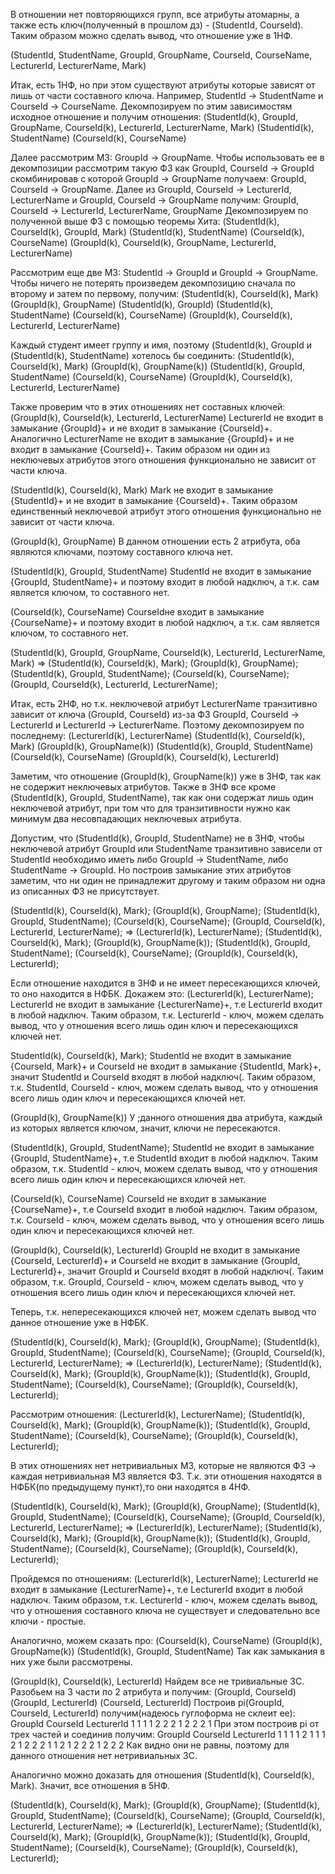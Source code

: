 В отношении нет повторяющихся групп, все атрибуты атомарны, а также есть ключ(полученный в прошлом дз) - (StudentId, CourseId). Таким образом можно сделать вывод, что отношение уже в 1НФ.

(StudentId, StudentName, GroupId, GroupName, CourseId, CourseName, LecturerId, LecturerName, Mark)

Итак, есть 1НФ, но при этом существуют атрибуты которые зависят от лишь от части составного ключа. Например, StudentId -> StudentName и CourseId -> CourseName. Декомпозируем по этим зависимостям исходное отношение и получим отношения:
(StudentId(k), GroupId, GroupName, CourseId(k), LecturerId, LecturerName, Mark)
(StudentId(k), StudentName)
(CourseId(k), CourseName)

Далее рассмотрим МЗ: GroupId -> GroupName. Чтобы использовать ее в декомпозиции рассмотрим такую ФЗ как GroupId, CourseId -> GroupId скомбинировав с которой GroupId -> GroupName получаем: 
GroupId, CourseId -> GroupName.
Далее  из GroupId, CourseId -> LecturerId, LecturerName и GroupId, CourseId -> GroupName получим:
GroupId, CourseId -> LecturerId, LecturerName, GroupName
Декомпозируем по полученной выше ФЗ с помощью теоремы Хита:
(StudentId(k), CourseId(k), GroupId, Mark)
(StudentId(k), StudentName)
(CourseId(k), CourseName)
(GroupId(k), CourseId(k), GroupName, LecturerId, LecturerName)

Рассмотрим еще две МЗ: StudentId -> GroupId и GroupId -> GroupName. Чтобы ничего не потерять произведем декомпозицию сначала по второму и затем по первому, получим:
(StudentId(k), CourseId(k), Mark)
(GroupId(k), GroupName)
(StudentId(k), GroupId)
(StudentId(k), StudentName)
(CourseId(k), CourseName)
(GroupId(k), CourseId(k), LecturerId, LecturerName)

Каждый студент имеет группу и имя, поэтому (StudentId(k), GroupId и (StudentId(k), StudentName) хотелось бы соединить:
(StudentId(k), CourseId(k), Mark)
(GroupId(k), GroupName(k))
(StudentId(k), GroupId, StudentName)
(CourseId(k), CourseName)
(GroupId(k), CourseId(k), LecturerId, LecturerName)

Также проверим что в этих отношениях нет составных ключей:
(GroupId(k), CourseId(k), LecturerId, LecturerName)
LecturerId не входит в замыкание {GroupId}+ и не входит в замыкание {CourseId}+. Аналогично LecturerName не входит в замыкание {GroupId}+ и не входит в замыкание {CourseId}+. Таким образом ни один из неключевых атрибутов этого отношения функционально не зависит от части ключа.

(StudentId(k), CourseId(k), Mark)
Mark не входит в замыкание {StudentId}+ и не входит в замыкание {CourseId}+. Таким образом единственный неключевой атрибут этого отношения функционально не зависит от части ключа.

(GroupId(k), GroupName)
В данном отношении есть 2 атрибута, оба являются ключами, поэтому составного ключа нет.

(StudentId(k), GroupId, StudentName)
StudentId не входит в замыкание {GroupId, StudentName}+ и поэтому входит в любой надключ, а т.к. сам является ключом, то составного нет.

(CourseId(k), CourseName)
CourseIdне входит в замыкание {CourseName}+ и поэтому входит в любой надключ, а т.к. сам является ключом, то составного нет.

(StudentId(k), GroupId, GroupName, CourseId(k), LecturerId, LecturerName, Mark)
 => (StudentId(k), CourseId(k), Mark); (GroupId(k), GroupName); (StudentId(k), GroupId, StudentName); (CourseId(k), CourseName); (GroupId, CourseId(k),  LecturerId, LecturerName);
 
 Итак, есть 2НФ, но т.к. неключевой атрибут LecturerName транзитивно зависит от ключа (GroupId, CourseId) из-за ФЗ GroupId, CourseId -> LecturerId и LecturerId -> LecturerName. Поэтому декомпозируем по последнему:
 (LecturerId(k), LecturerName)
 (StudentId(k), CourseId(k), Mark)
 (GroupId(k), GroupName(k))
 (StudentId(k), GroupId, StudentName)
 (CourseId(k), CourseName)
 (GroupId(k), CourseId(k), LecturerId)
 
 Заметим, что отношение (GroupId(k), GroupName(k)) уже в 3НФ, так как не содержит неключевых атрибутов. Также в 3НФ все кроме (StudentId(k), GroupId, StudentName), так как они содержат лишь один неключевой атрибут,  при том что для транзитивности нужно как минимум два несовпадающих неключевых атрибута. 
 
 Допустим, что (StudentId(k), GroupId, StudentName) не в 3НФ, чтобы неключевой атрибут GroupId или StudentName транзитивно зависели от StudentId необходимо иметь либо GroupId -> StudentName, либо StudentName -> GroupId. Но построив замыкание этих атрибутов заметим, что ни один не принадлежит другому и таким образом ни одна из описанных ФЗ не присутствует.

(StudentId(k), CourseId(k), Mark); (GroupId(k), GroupName); (StudentId(k), GroupId, StudentName); (CourseId(k), CourseName); (GroupId, CourseId(k),  LecturerId, LecturerName); => (LecturerId(k), LecturerName); (StudentId(k), CourseId(k), Mark); (GroupId(k), GroupName(k)); (StudentId(k), GroupId, StudentName); (CourseId(k), CourseName); (GroupId(k), CourseId(k), LecturerId);

Если отношение находится в 3НФ и не имеет пересекающихся ключей, то оно находится в НФБК. Докажем это:
(LecturerId(k), LecturerName);
LecturerId не входит в замыкание {LecturerName}+, т.е LecturerId  входит в любой надключ. Таким образом, т.к. LecturerId - ключ, можем сделать вывод, что у отношения всего лишь один ключ и пересекающихся ключей нет.

StudentId(k), CourseId(k), Mark);
StudentId не входит в замыкание {CourseId, Mark}+ и CourseId не входит в замыкание {StudentId, Mark}+, значит StudentId и CourseId входят в любой надключ(.  Таким образом, т.к. StudentId, CourseId - ключ, можем сделать вывод, что у отношения всего лишь один ключ и пересекающихся ключей нет.

(GroupId(k), GroupName(k))
У ;данного отношения два атрибута, каждый из которых является ключом, значит, ключи не пересекаются.

(StudentId(k), GroupId, StudentName);
StudentId не входит в замыкание {GroupId, StudentName}+, т.е StudentId входит в любой надключ. Таким образом, т.к. StudentId - ключ, можем сделать вывод, что у отношения всего лишь один ключ и пересекающихся ключей нет.

 (CourseId(k), CourseName)
CourseId не входит в замыкание {CourseName}+, т.е CourseId входит в любой надключ. Таким образом, т.к. CourseId - ключ, можем сделать вывод, что у отношения всего лишь один ключ и пересекающихся ключей нет.

(GroupId(k), CourseId(k), LecturerId)
GroupId не входит в замыкание {CourseId, LecturerId}+ и CourseId не входит в замыкание {GroupId, LecturerId}+, значит GroupId и CourseId входят в любой надключ(.  Таким образом, т.к. GroupId, CourseId - ключ, можем сделать вывод, что у отношения всего лишь один ключ и пересекающихся ключей нет.

Теперь, т.к. непересекающихся ключей нет, можем сделать вывод что данное отношение уже в НФБК.

(StudentId(k), CourseId(k), Mark); (GroupId(k), GroupName); (StudentId(k), GroupId, StudentName); (CourseId(k), CourseName); (GroupId, CourseId(k),  LecturerId, LecturerName); => (LecturerId(k), LecturerName); (StudentId(k), CourseId(k), Mark); (GroupId(k), GroupName(k)); (StudentId(k), GroupId, StudentName); (CourseId(k), CourseName); (GroupId(k), CourseId(k), LecturerId);

Рассмотрим отношения:
(LecturerId(k), LecturerName); 
(StudentId(k), CourseId(k), Mark); 
(GroupId(k), GroupName(k)); 
(StudentId(k), GroupId, StudentName); 
(CourseId(k), CourseName); 
(GroupId(k), CourseId(k), LecturerId);

В этих отношениях нет нетривиальных МЗ, которые не являются ФЗ -> каждая нетривиальная МЗ является ФЗ. Т.к. эти отношения находятся в НФБК(по предыдущему пункт),то они находятся в 4НФ.

(StudentId(k), CourseId(k), Mark); (GroupId(k), GroupName); (StudentId(k), GroupId, StudentName); (CourseId(k), CourseName); (GroupId, CourseId(k),  LecturerId, LecturerName); => (LecturerId(k), LecturerName); (StudentId(k), CourseId(k), Mark); (GroupId(k), GroupName(k)); (StudentId(k), GroupId, StudentName); (CourseId(k), CourseName); (GroupId(k), CourseId(k), LecturerId);

Пройдемся по отношениям:
(LecturerId(k), LecturerName);
LecturerId не входит в замыкание {LecturerName}+, т.е LecturerId  входит в любой надключ. Таким образом, т.к. LecturerId - ключ, можем сделать вывод, что у отношения составного ключа не существует и следовательно все ключи - простые.

Аналогично, можем сказать про:
(CourseId(k), CourseName)
(GroupId(k), GroupName(k))
(StudentId(k), GroupId, StudentName)
Так как замыкания в них уже были рассмотрены.

(GroupId(k), CourseId(k), LecturerId)
Найдем все не тривиальные ЗС. Разобьем на 3 части по 2 атрибута и получим:
(GroupId, CourseId)
(GroupId, LecturerId)
(CourseId, LecturerId)
Построив pi(GroupId, CourseId, LecturerId) получим(надеюсь гуглоформа не склеит ее):
GroupId CourseId LecturerId 
     1               1                 1
     1               2                 2
     2               1                 2
     2               2                 1
При этом построив pi от трех частей и соединив получим:
GroupId CourseId LecturerId 
     1               1                 1
     1               2                 1
     1               1                 2
     1               2                 2
     2               1                 1
     2               1                 2
     2               2                 1
     2               2                 2
Как видно они не равны, поэтому для данного отношения нет нетривиальных  ЗС.

Аналогично можно доказать для отношения (StudentId(k), CourseId(k), Mark).
Значит, все отношения в 5НФ.

(StudentId(k), CourseId(k), Mark); (GroupId(k), GroupName); (StudentId(k), GroupId, StudentName); (CourseId(k), CourseName); (GroupId, CourseId(k),  LecturerId, LecturerName); => (LecturerId(k), LecturerName); (StudentId(k), CourseId(k), Mark); (GroupId(k), GroupName(k)); (StudentId(k), GroupId, StudentName); (CourseId(k), CourseName); (GroupId(k), CourseId(k), LecturerId);

